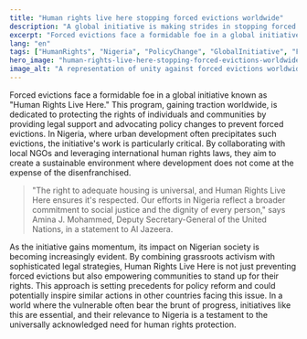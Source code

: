 ```yaml
---
title: "Human rights live here stopping forced evictions worldwide"
description: "A global initiative is making strides in stopping forced evictions, impacting human rights and policy."
excerpt: "Forced evictions face a formidable foe in a global initiative."
lang: "en"
tags: ["HumanRights", "Nigeria", "PolicyChange", "GlobalInitiative", "ForcedEvictions"]
hero_image: "human-rights-live-here-stopping-forced-evictions-worldwide.png"
image_alt: "A representation of unity against forced evictions worldwide"
---
```


Forced evictions face a formidable foe in a global initiative known as "Human Rights Live Here." This program, gaining traction worldwide, is dedicated to protecting the rights of individuals and communities by providing legal support and advocating policy changes to prevent forced evictions. In Nigeria, where urban development often precipitates such evictions, the initiative's work is particularly critical. By collaborating with local NGOs and leveraging international human rights laws, they aim to create a sustainable environment where development does not come at the expense of the disenfranchised.

> "The right to adequate housing is universal, and Human Rights Live Here ensures it's respected. Our efforts in Nigeria reflect a broader commitment to social justice and the dignity of every person," says Amina J. Mohammed, Deputy Secretary-General of the United Nations, in a statement to Al Jazeera.

As the initiative gains momentum, its impact on Nigerian society is becoming increasingly evident. By combining grassroots activism with sophisticated legal strategies, Human Rights Live Here is not just preventing forced evictions but also empowering communities to stand up for their rights. This approach is setting precedents for policy reform and could potentially inspire similar actions in other countries facing this issue. In a world where the vulnerable often bear the brunt of progress, initiatives like this are essential, and their relevance to Nigeria is a testament to the universally acknowledged need for human rights protection.